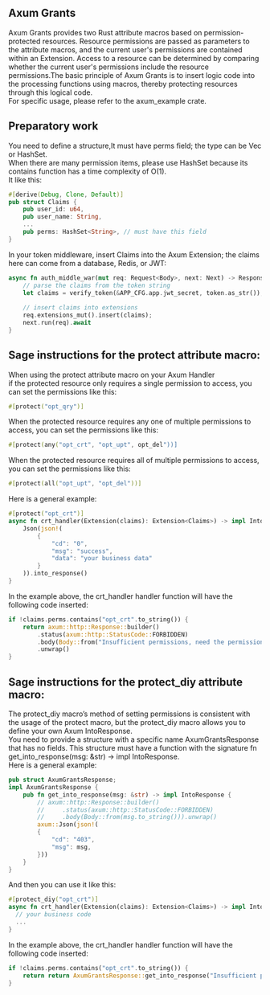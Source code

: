 ## Axum Grants
Axum Grants provides two Rust attribute macros based on permission-protected resources. Resource permissions are passed as parameters to the attribute macros, and the current user's permissions are contained within an Extension. Access to a resource can be determined by comparing whether the current user's permissions include the resource permissions.The basic principle of Axum Grants is to insert logic code into the processing functions using macros, thereby protecting resources through this logical code.  
For specific usage, please refer to the axum_example crate.


## Preparatory work
You need to define a structure,It must have perms field; the type can be Vec or HashSet.  
When there are many permission items, please use HashSet because its contains function has a time complexity of O(1).  
It like this:
```rust
#[derive(Debug, Clone, Default)]
pub struct Claims {
    pub user_id: u64, 
    pub user_name: String,
    ...
    pub perms: HashSet<String>, // must have this field
}
```

In your token middleware, insert Claims into the Axum Extension; the claims here can come from a database, Redis, or JWT:
```rust
async fn auth_middle_war(mut req: Request<Body>, next: Next) -> Response<Body> {
    // parse the claims from the token string
    let claims = verify_token(&APP_CFG.app.jwt_secret, token.as_str());
    
    // insert claims into extensions
    req.extensions_mut().insert(claims);
    next.run(req).await
}
```

## Sage instructions for the protect attribute macro:
When using the protect attribute macro on your Axum Handler  
if the protected resource only requires a single permission to access, you can set the permissions like this:
```rust
#[protect("opt_qry")]
```

When the protected resource requires any one of multiple permissions to access, you can set the permissions like this:
```rust
#[protect(any("opt_crt", "opt_upt", opt_del"))]
```

When the protected resource requires all of multiple permissions to access, you can set the permissions like this:
```rust
#[protect(all("opt_upt", "opt_del"))]
```

Here is a general example:
```rust
#[protect("opt_crt")]
async fn crt_handler(Extension(claims): Extension<Claims>) -> impl IntoResponse {
    Json(json!(
        {
            "cd": "0",
            "msg": "success",
            "data": "your business data"
        }
    )).into_response()
}
```

In the example above, the crt_handler handler function will have the following code inserted:
```rust
if !claims.perms.contains("opt_crt".to_string()) {
    return axum::http::Response::builder()
        .status(axum::http::StatusCode::FORBIDDEN)
        .body(Body::from("Insufficient permissions, need the permission: opt_crt "))
        .unwrap()
}
```

## Sage instructions for the protect_diy attribute macro:
The protect_diy macro’s method of setting permissions is consistent with the usage of the protect macro, but the protect_diy macro allows you to define your own Axum IntoResponse.  
You need to provide a structure with a specific name AxumGrantsResponse that has no fields. This structure must have a function with the signature fn get_into_response(msg: &str) -> impl IntoResponse.  
Here is a general example:
```rust
pub struct AxumGrantsResponse;
impl AxumGrantsResponse {
    pub fn get_into_response(msg: &str) -> impl IntoResponse {
        // axum::http::Response::builder()
        //     .status(axum::http::StatusCode::FORBIDDEN)
        //     .body(Body::from(msg.to_string())).unwrap()
        axum::Json(json!(
        {
            "cd": "403",
            "msg": msg,
        }))
    }
}
```
And then you can use it like this:
```rust
#[protect_diy("opt_crt")]
async fn crt_handler(Extension(claims): Extension<Claims>) -> impl IntoResponse {
  // your business code
  ...
}
```

In the example above, the crt_handler handler function will have the following code inserted:
```rust
if !claims.perms.contains("opt_crt".to_string()) {
    return return AxumGrantsResponse::get_into_response("Insufficient permissions, need the permission: opt_crt ").into_response();
}
```


